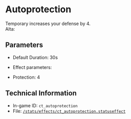 # Autoprotection

Temporary increases your defense by 4.  
Alta: 

## Parameters

- Default Duration: 30s
- Effect parameters: 

- Protection: 4

## Technical Information

- In-game ID: `ct_autoprotection`
- File: [`/stats/effects/ct_autoprotection.statuseffect`](https://github.com/Ceterai/Enternia/blob/main/stats/effects/ct_autoprotection.statuseffect)

